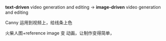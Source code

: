 
**text-driven** video generation and editing $\rightarrow$ **image-driven** video generation and editing

Canny 运用到视频上，给线条上色

火柴人图+reference image 变 动画，让制作变得简单，